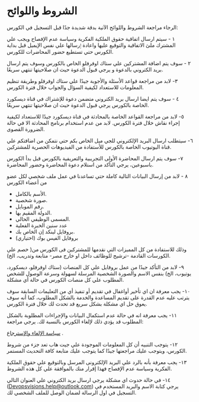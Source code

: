 # الشروط واللوائح  

الرجاء مراجعة الشروط واللوائح الآتية بدقة شديدة جدًا قبل التسجيل في الكورس:

١ - سيتم ارسال اتفاقية حقوق الملكية الفكرية وسياسة عدم الإفصاح ويجب علي المشترك ملئ الاتفاقية والتوقيع عليها واعادة ٳرسالها علي نفس الإيميل قبل بداية الكورس حتي تستطيع حضور المحاضرات للكورس. 

٢ -  سوف يتم اضافة المشتركين علي ستاك اوفرفلو الخاص بالكورس وسوف يتم ارسال بريد الكتروني بالدعوة و يرجي قبول الدعوة حيث ان صلاحيتها تنتهي سريعًا.  

٣- لابد من مراجعة قواعد الأسئلة والأجوبة جيدًا علي ستاك اوفرفلو وطريقة تنظيم المعلومات للاستعداد لكيفية السؤال والجواب خلال فترة الكورس. 

٤ - سوف يتم ايضا ارسال بريد الكتروني متضمن دعوة للإشتراك في قناة ديسكورد الخاصة بالكورس يرجي قبول الدعوة حيث ان صلاحيتها تنتهي سريعًا. 

٥- لابد من مراجعة القواعد الخاصة بالمحادثة في قناة ديسكورد جيدًا للاستعداد لكيفية إجراء نقاش خلال فترة الكورس. 
لابد من عدم استخدام برنامج المحادثة الا في حالة الضرورة القصوى. 

٦- سيتطلب ارسال البريد الإلكتروني للجي ميل الخاص بكم حتي نتمكن من اضافتكم علي قناة اليوتيوب الخاصة بالكورس للأستفادة من الفيديوهات الحصرية للمشتركين. 

٧- سوف يتم ارسال المحاضرة الأولى التجريبية والتعريفية بالكورس قبل بدأ الكورس باسبوعين، يرجي التأكد من استلام دعوة المحاضرة وحضور المحاضرة.
  
٨ - لابد من إرسال البيانات التالية كاملة حتي تساعدنا في عمل ملف شخصي لكل عضو من أعضاء الكورس 
- الأسم بالكامل.
- صورة شخصية.
- رقم الموبايل.
- الدولة المقيم بها.
- المسمى الوظيفي الحالي.
- عدد سنين الخبرة الفعلية
- بروفايل لينكد إن الخاص بك.
- بروفايل الفيس بوك (اختياري)

وذلك للاستفادة من كل المميزات التي نقدمها للمشتركين فى الكورس من( خصم علي الكورسات القادمة -ترشيح للوظائف داخل او خارج مصر- متابعة وتدريب، الخ). 

٩- لابد من التأكد جيدًا من عمل بروفايل علي كل المنصات (ستاك اوفرفلو، ديسكورد، يوتيوب، الخ) بنفس الاسم والصورة الشخصية المرسلة لسهولة وسرعة الوصول للشخص المطلوب علي كل منصات الكورس في حالة أي مشكلة. 

١٠-  يجب معرفة ان اي تأخير أواغفال في تقديم أو تنفيذ أي من التعليمات السابقة سوف يترتب عليه عدم القدرة على تقديم المساعدة والخدمة بالشكل المطلوب، كما أنه سوف يعوق حل اي مشكلة بشكل سريع قد تحدث لك خلال فترة الكورس. 

١١- يجب معرفة انه في حالة عدم استكمال البيانات والإجراءات المطلوبة بالشكل المطلوب قد يؤدي ذلك لإلغاء الكورس بالنسبة لك. 
يرجي مراجعة:

[سياسة الإلغاء والإسترجاع](https://github.com/MohamedRadwan-DevOps/DevOps-step-by-step-arabic/blob/main/none-community/cancel-return-policy.md) . 

١٢- يتوجب التنبيه أن كل المعلومات الموجودة علي جيت هاب تعد جزء من شروط الكورس، ويتوجب عليك مراجعتها جيدًا كما يتوجب عليك متابعة كافة التحديث المستمر. 

١٣-  يجب معرفة بأنه بالرد علي البريد الإلكترونى المرسل وبالتوقيع علي حقوق الملكية الفكرية وسياسة عدم الإفصاح فهذا إقرار منك بالموافقة علي كل هذه الشروط. 
 
١٤- في حالة حدوث اي مشكلة يرجي ارسال بريد الكتروني علي العنوان التالي (Devopsvisions.help@outlook.com) يرجي كتابة الاسم والبريد المستخدم في التسجيل في اول الرسالة لضمان الوصل للملف الشخصي لك.
